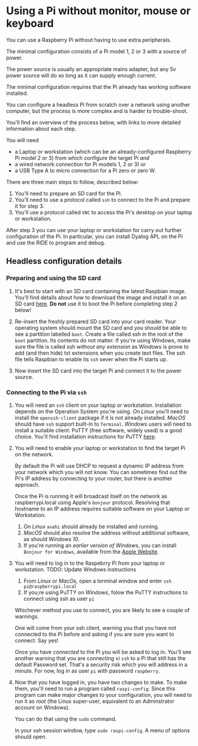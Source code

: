 # Using a Pi without monitor, mouse or keyboard

You can use a Raspberry Pi without having to use extra peripherals.

The minimal configuration consists of a Pi model 1, 2 or 3 with a source of power.

The power source is usually an appropriate mains adapter, but any 5v power source will do so long as it can supply
enough current.

The minimal configuration requires that the Pi already has working software installed.

You can configure a headless Pi from scratch over a network using another computer, but the process is more complex
and is harder to trouble-shoot.

You'll find an overview of the process below, with links to more detailed information about each step.
 
You will need
* a Laptop or workstation (which can be an already-configured Raspberry Pi model 2 or 3) from which configure the
target Pi *and*
* a wired network connection for Pi models 1, 2 or 3) *or* 
* a USB Type A to micro connection for a Pi zero or zero W.

There are three main steps to follow, described below:
1. You'll need to prepare an SD card for the Pi.
1. You'll need to use a protocol called ```ssh``` to connect to the Pi and prepare it for step 3.
1. You'll use a protocol called ```VNC``` to access the Pi's desktop on your laptop or workstation.

After step 3 you can use your laptop or workstation for carry out further configuration of the Pi.
In particular, you can install Dyalog APL on the Pi and use the RIDE to program and debug.

## Headless configuration details

### Preparing and using the SD card

1. It's best to start with an SD card containing the latest Raspbian image. You'll find details about how to download the
image and install it on an SD card [here](https://www.raspberrypi.org/downloads/raspbian/).
**Do not** use it to boot the Pi before completing step 2 below!

1. Re-insert the freshly prepared SD card into your card reader.
Your operating system should mount the SD card and you should be able to see a partition labelled ```boot```.
Create a file called ssh in the root of the ```boot``` partition. Its contents do not matter.
If you're using Windows, make sure the file is called ssh *without any extension* as Windows is prone to add
(and then hide) txt extensions when you create text files.
The ssh file tells Raspbian to enable its ```ssh``` sever when the Pi starts up.

1. Now insert the SD card into the target Pi and connect it to the power source.

### Connecting to the Pi via ```ssh```

1. You will need an ```ssh``` client on your laptop or workstation. Installation depends on the Operation System you're
using. *On Linux* you'll need to install the ```openssh-client``` package if it is not already installed. *MacOS* should have
```ssh``` support built-in to ```Terminal```. *Windows* users will need to install a suitable client: PuTTY
(free software, widely used) is a good choice. You'll find installation instructions for PuTTY
[here](https://www.chiark.greenend.org.uk/~sgtatham/putty/latest.html).

1. You will need to enable your laptop or workstation to find the target Pi on the network.

    By default the Pi will use DHCP to request a dynamic IP address from your network which you will not know. You can sometimes find out
the Pi's IP address by connecting to your router, but there is another approach.
    
    Once the Pi is running it will broadcast itself on the network as raspberrypi.local using Apple's
```bonjour``` protocol. Resolving that hostname to an IP address
requires suitable software on your Laptop or Workstation.

    1. On *Linux* ```avahi``` should already be installed and running.
    1. *MacOS* should also resolve the address without additional software,
as should *Windows 10*.
    1. If you're running an *earlier version of Windows*, you can install ```Bonjour for Windows```, available from the
[Apple Website](https://support.apple.com/kb/DL999?locale=en_GB).

1. You will need to log in to the Raspebrry Pi from your laptop or workstation. TODO: Update Windows instructions

    1. From *Linux* or *MacOs*, open a terminal window and enter ```ssh pi@raspberrypi.local```
    1. If you;re using PuTTY on *Windows*, folow the PuTTY instructions to connect using ssh as user ```pi``` 
    
    Whichever method you use to connect, you are likely to see a couple of warnings.
    
    One will come from your ssh client, warning you that you have not connected to the Pi
    before and asking if you are sure you want to connect. Say yes!
    
    Once you have *connected* to the Pi you will be asked to log in. You'll see another warning that
    you are connecting vi ```ssh``` to a Pi that still has the default Password set. That's a security
    risk which you will address in a minute. For now, log in as user ```pi``` with password
    ```raspberry```.
    
1. Now that you have logged in, you have two changes to make. To make them, you'll need to run a
program called ```raspi-config```. Since this program can make major changes to your configuration, you will need to run
it as *root* (the Linux super-user, equivalent to an Adminstrator account on Windows).

    You can do that using the ```sudo``` command.
    
    In your ssh session window, type ```sudo raspi-config```. A menu of options should open. 
    
    
    


